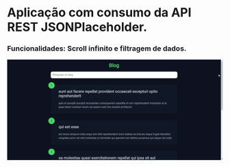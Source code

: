 <h1>Aplicação com consumo da API REST JSONPlaceholder.</h1>
<h3><strong>Funcionalidades: </strong>Scroll infinito e filtragem de dados.</h3>
<img src='./assets/demo.gif' />
